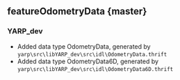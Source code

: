 featureOdometryData {master}
----------------------


### YARP_dev

* Added data type OdometryData, generated by `yarp\src\libYARP_dev\src\idl\OdometryData.thrift`
* Added data type OdometryData6D, generated by `yarp\src\libYARP_dev\src\idl\OdometryData6D.thrift`
